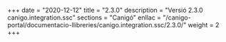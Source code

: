 +++
date        = "2020-12-12"
title       = "2.3.0"
description = "Versió 2.3.0 canigo.integration.ssc"
sections    = "Canigó"
enllac		= "/canigo-portal/documentacio-llibreries/canigo.integration.ssc/2.3.0/"
weight		= 2
+++
